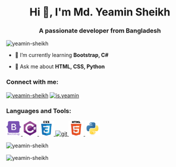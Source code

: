 <h1 align="center">Hi 👋, I'm Md. Yeamin Sheikh</h1>
<h3 align="center">A passionate developer from Bangladesh</h3>

<p align="left"> <img src="https://komarev.com/ghpvc/?username=yeamin-sheikh&label=Profile%20views&color=0e75b6&style=flat" alt="yeamin-sheikh" /> </p>

- 🌱 I’m currently learning **Bootstrap, C#**

- 💬 Ask me about **HTML, CSS, Python**

<h3 align="left">Connect with me:</h3>
<p align="left">
<a href="https://linkedin.com/in/yeamin-sheikh" target="blank"><img align="center" src="https://raw.githubusercontent.com/rahuldkjain/github-profile-readme-generator/master/src/images/icons/Social/linked-in-alt.svg" alt="yeamin-sheikh" height="30" width="40" /></a>
<a href="https://fb.com/is.yeamin" target="blank"><img align="center" src="https://raw.githubusercontent.com/rahuldkjain/github-profile-readme-generator/master/src/images/icons/Social/facebook.svg" alt="is.yeamin" height="30" width="40" /></a>
</p>

<h3 align="left">Languages and Tools:</h3>
<p align="left"> <a href="https://getbootstrap.com" target="_blank" rel="noreferrer"> <img src="https://raw.githubusercontent.com/devicons/devicon/master/icons/bootstrap/bootstrap-plain-wordmark.svg" alt="bootstrap" width="40" height="40"/> </a> <a href="https://www.w3schools.com/cs/" target="_blank" rel="noreferrer"> <img src="https://raw.githubusercontent.com/devicons/devicon/master/icons/csharp/csharp-original.svg" alt="csharp" width="40" height="40"/> </a> <a href="https://www.w3schools.com/css/" target="_blank" rel="noreferrer"> <img src="https://raw.githubusercontent.com/devicons/devicon/master/icons/css3/css3-original-wordmark.svg" alt="css3" width="40" height="40"/> </a> <a href="https://git-scm.com/" target="_blank" rel="noreferrer"> <img src="https://www.vectorlogo.zone/logos/git-scm/git-scm-icon.svg" alt="git" width="40" height="40"/> </a> <a href="https://www.w3.org/html/" target="_blank" rel="noreferrer"> <img src="https://raw.githubusercontent.com/devicons/devicon/master/icons/html5/html5-original-wordmark.svg" alt="html5" width="40" height="40"/> </a> <a href="https://www.python.org" target="_blank" rel="noreferrer"> <img src="https://raw.githubusercontent.com/devicons/devicon/master/icons/python/python-original.svg" alt="python" width="40" height="40"/> </a> </p>

<p><img align="center" src="https://github-readme-stats.vercel.app/api/top-langs?username=yeamin-sheikh&show_icons=true&locale=en&layout=compact" alt="yeamin-sheikh" /></p>

<p><img align="center" src="https://github-readme-streak-stats.herokuapp.com/?user=yeamin-sheikh&" alt="yeamin-sheikh" /></p>
